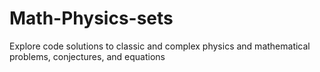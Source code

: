 # Math-Physics-sets
Explore code solutions to classic and complex physics and mathematical problems, conjectures, and equations
